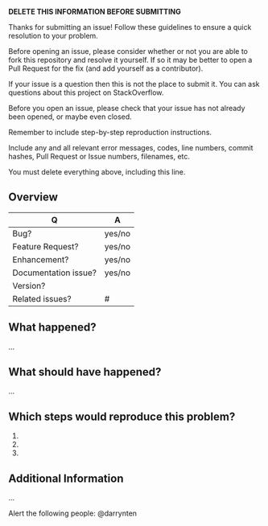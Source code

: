 **DELETE THIS INFORMATION BEFORE SUBMITTING**

Thanks for submitting an issue! Follow these guidelines to ensure a
quick resolution to your problem.

Before opening an issue, please consider whether or not you are
able to fork this repository and resolve it yourself. If so it may be
better to open a Pull Request for the fix (and add yourself as a 
contributor).

If your issue is a question then this is not the place to submit it.
You can ask questions about this project on StackOverflow.

Before you open an issue, please check that your issue has not already
been opened, or maybe even closed.

Remember to include step-by-step reproduction instructions.

Include any and all relevant error messages, codes, line numbers, commit
hashes, Pull Request or Issue numbers, filenames, etc.

You must delete everything above, including this line.

## Overview

| Q                    | A
| -------------------- | ---
| Bug?                 | yes/no
| Feature Request?     | yes/no
| Enhancement?         | yes/no
| Documentation issue? | yes/no
| Version?             | 
| Related issues?      | #

## What happened?

...

## What should have happened?

...

## Which steps would reproduce this problem?

1.
2.
3.

## Additional Information

...

Alert the following people: @darrynten 

